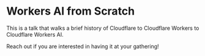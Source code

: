 # Workers AI from Scratch

This is a talk that walks a brief history of Cloudflare to Cloudflare Workers to Cloudflare Workers AI.

Reach out if you are interested in having it at your gathering!